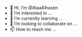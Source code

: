 - 👋 Hi, I’m @AlaaAlhasen
- 👀 I’m interested in ...
- 🌱 I’m currently learning ...
- 💞️ I’m looking to collaborate on ...
- 📫 How to reach me ...

<!---
AlaaAlhasen/AlaaAlhasen is a ✨ special ✨ repository because its `README.md` (this file) appears on your GitHub profile.
You can click the Preview link to take a look at your changes.
--->
